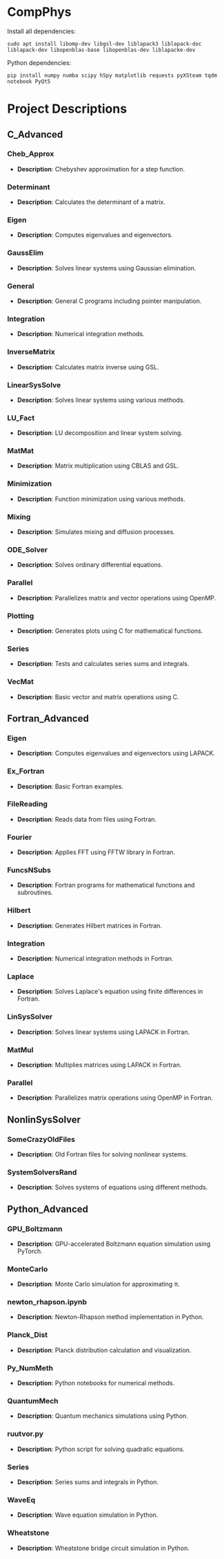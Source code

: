 # CompPhys

Install all dependencies:

```
sudo apt install libomp-dev libgsl-dev liblapack3 liblapack-doc liblapack-dev libopenblas-base libopenblas-dev liblapacke-dev
```
Python dependencies:

```
pip install numpy numba scipy h5py matplotlib requests pyXSteam tqdm notebook PyQt5
```

# Project Descriptions

## C_Advanced

### Cheb_Approx
- **Description**: Chebyshev approximation for a step function.

### Determinant
- **Description**: Calculates the determinant of a matrix.

### Eigen
- **Description**: Computes eigenvalues and eigenvectors.

### GaussElim
- **Description**: Solves linear systems using Gaussian elimination.

### General
- **Description**: General C programs including pointer manipulation.

### Integration
- **Description**: Numerical integration methods.

### InverseMatrix
- **Description**: Calculates matrix inverse using GSL.

### LinearSysSolve
- **Description**: Solves linear systems using various methods.

### LU_Fact
- **Description**: LU decomposition and linear system solving.

### MatMat
- **Description**: Matrix multiplication using CBLAS and GSL.

### Minimization
- **Description**: Function minimization using various methods.

### Mixing
- **Description**: Simulates mixing and diffusion processes.

### ODE_Solver
- **Description**: Solves ordinary differential equations.

### Parallel
- **Description**: Parallelizes matrix and vector operations using OpenMP.

### Plotting
- **Description**: Generates plots using C for mathematical functions.

### Series
- **Description**: Tests and calculates series sums and integrals.

### VecMat
- **Description**: Basic vector and matrix operations using C.

## Fortran_Advanced

### Eigen
- **Description**: Computes eigenvalues and eigenvectors using LAPACK.

### Ex_Fortran
- **Description**: Basic Fortran examples.

### FileReading
- **Description**: Reads data from files using Fortran.

### Fourier
- **Description**: Applies FFT using FFTW library in Fortran.

### FuncsNSubs
- **Description**: Fortran programs for mathematical functions and subroutines.

### Hilbert
- **Description**: Generates Hilbert matrices in Fortran.

### Integration
- **Description**: Numerical integration methods in Fortran.

### Laplace
- **Description**: Solves Laplace's equation using finite differences in Fortran.

### LinSysSolver
- **Description**: Solves linear systems using LAPACK in Fortran.

### MatMul
- **Description**: Multiplies matrices using LAPACK in Fortran.

### Parallel
- **Description**: Parallelizes matrix operations using OpenMP in Fortran.

## NonlinSysSolver

### SomeCrazyOldFiles
- **Description**: Old Fortran files for solving nonlinear systems.

### SystemSolversRand
- **Description**: Solves systems of equations using different methods.

## Python_Advanced

### GPU_Boltzmann
- **Description**: GPU-accelerated Boltzmann equation simulation using PyTorch.

### MonteCarlo
- **Description**: Monte Carlo simulation for approximating π.

### newton_rhapson.ipynb
- **Description**: Newton-Rhapson method implementation in Python.

### Planck_Dist
- **Description**: Planck distribution calculation and visualization.

### Py_NumMeth
- **Description**: Python notebooks for numerical methods.

### QuantumMech
- **Description**: Quantum mechanics simulations using Python.

### ruutvor.py
- **Description**: Python script for solving quadratic equations.

### Series
- **Description**: Series sums and integrals in Python.

### WaveEq
- **Description**: Wave equation simulation in Python.

### Wheatstone
- **Description**: Wheatstone bridge circuit simulation in Python.
